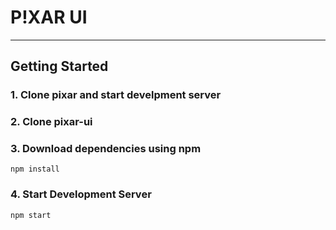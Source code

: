 # P!XAR UI

---

## Getting Started

### 1. Clone pixar and start develpment server

### 2. Clone pixar-ui

### 3. Download dependencies using npm

`npm install`

### 4. Start Development Server

`npm start`
